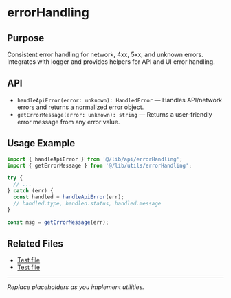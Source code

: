 # errorHandling

## Purpose

Consistent error handling for network, 4xx, 5xx, and unknown errors. Integrates with logger and provides helpers for API and UI error handling.

## API

- `handleApiError(error: unknown): HandledError` — Handles API/network errors and returns a normalized error object.
- `getErrorMessage(error: unknown): string` — Returns a user-friendly error message from any error value.

## Usage Example

```ts
import { handleApiError } from '@/lib/api/errorHandling';
import { getErrorMessage } from '@/lib/utils/errorHandling';

try {
  // ...
} catch (err) {
  const handled = handleApiError(err);
  // handled.type, handled.status, handled.message
}

const msg = getErrorMessage(err);
```

## Related Files

- [Test file](../../../tests/lib/api/errorHandling.test.ts)
- [Test file](../../../tests/lib/utils/errorHandling.test.ts)

---

_Replace placeholders as you implement utilities._
